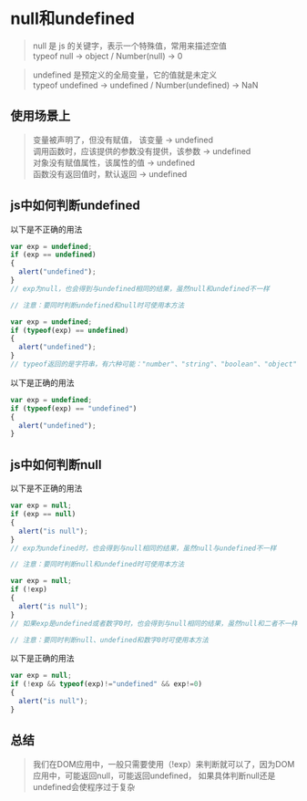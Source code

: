 # null和undefined 
>null 是 js 的关键字，表示一个特殊值，常用来描述空值<br>
typeof null -> object  /  Number(null) -> 0

>undefined 是预定义的全局变量，它的值就是未定义<br>
typeof undefined -> undefined  /  Number(undefined) -> NaN

## 使用场景上
>变量被声明了，但没有赋值， 该变量 -> undefined<br>
调用函数时，应该提供的参数没有提供，该参数 -> undefined<br>
对象没有赋值属性，该属性的值 -> undefined<br>
函数没有返回值时，默认返回 -> undefined

## js中如何判断undefined
以下是不正确的用法
```js
var exp = undefined;
if (exp == undefined)
{
  alert("undefined");
}
// exp为null，也会得到与undefined相同的结果，虽然null和undefined不一样

// 注意：要同时判断undefined和null时可使用本方法
```
```js
var exp = undefined;
if (typeof(exp) == undefined)
{
  alert("undefined");
}
// typeof返回的是字符串，有六种可能："number"、"string"、"boolean"、"object"、"function"、"undefined"
```
以下是正确的用法
```js
var exp = undefined;
if (typeof(exp) == "undefined")
{
  alert("undefined");
}
```
## js中如何判断null
以下是不正确的用法
```js
var exp = null;
if (exp == null)
{
  alert("is null");
}
// exp为undefined时，也会得到与null相同的结果，虽然null与undefined不一样 

// 注意：要同时判断null和undefined时可使用本方法
```
```js
var exp = null;
if (!exp)
{
  alert("is null");
}
// 如果exp是undefined或者数字0时，也会得到与null相同的结果，虽然null和二者不一样 

// 注意：要同时判断null、undefined和数字0时可使用本方法
```
以下是正确的用法
```js
var exp = null;
if (!exp && typeof(exp)!="undefined" && exp!=0)
{
  alert("is null");
}　
```

## 总结
>我们在DOM应用中，一般只需要使用（!exp）来判断就可以了，因为DOM应用中，可能返回null，可能返回undefined，
如果具体判断null还是undefined会使程序过于复杂
